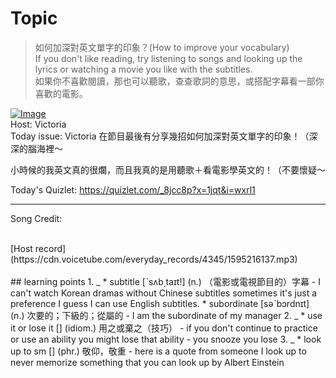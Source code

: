 # Topic

> 如何加深對英文單字的印象？(How to improve your vocabulary) <br>
> If you don't like reading, try listening to songs and looking up the lyrics or watching a movie you like with the subtitles. <br>
> 如果你不喜歡閱讀，那也可以聽歌，查查歌詞的意思，或搭配字幕看一部你喜歡的電影。 <br>

[![Image](https://cdn.voicetube.com/assets/thumbnails/tCf6LWJToUc.jpg)](https://www.youtube.com/embed/tCf6LWJToUc?rel=0&showinfo=0&cc_load_policy=0&controls=1&autoplay=1&iv_load_policy=3&playsinline=1&wmode=transparent&start=31&end=40&enablejsapi=1&origin=https://tw.voicetube.com&widgetid=1)<br>
Host: Victoria
<br>Today issue: Victoria 在節目最後有分享幾招如何加深對英文單字的印象！（深深的腦海裡～

小時候的我英文真的很爛，而且我真的是用聽歌＋看電影學英文的！（不要懷疑～



Today's Quizlet: https://quizlet.com/_8jcc8p?x=1jqt&i=wxrl1

----

Song Credit:


<br>
[Host record](https://cdn.voicetube.com/everyday_records/4345/1595216137.mp3)
<br><br>
## learning points
1. _
	* subtitle [ˋsʌb͵taɪt!] (n.) （電影或電視節目的）字幕
		- I can't watch Korean dramas without Chinese subtitles sometimes it's just a preference I guess I can use English subtitles.
	* subordinate [səˋbɔrdnɪt] (n.) 次要的；下級的；從屬的
		- I am the subordinate of my manager
2. _
	* use it or lose it [] (idiom.) 用之或棄之（技巧）
		- if you don't continue to practice or use an ability you might lose that ability
		- you snooze you lose
3. _
	* look up to sm [] (phr.) 敬仰，敬重
		- here is a quote from someone I look up to never memorize something that you can look up by Albert Einstein

